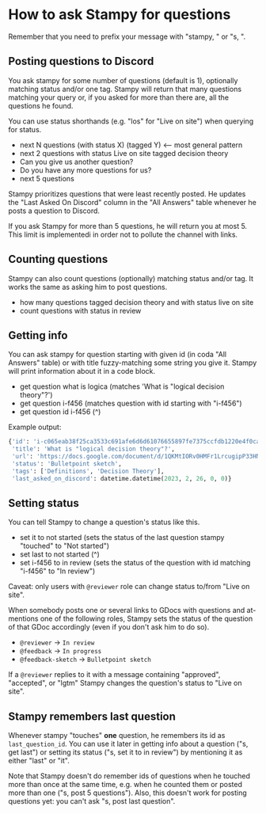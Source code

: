 # How to ask Stampy for questions

Remember that you need to prefix your message with "stampy, " or "s, ".

## Posting questions to Discord

You ask stampy for some number of questions (default is 1), optionally matching status and/or one  tag. Stampy will return that many questions matching your query or, if you asked for more than there  are, all the questions he found.

You can use status shorthands (e.g. "los" for "Live on site") when querying for status.

- next N questions (with status X) (tagged Y) <-- most general pattern
- next 2 questions with status Live on site tagged decision theory
- Can you give us another question?
- Do you have any more questions for us?
- next 5 questions

Stampy prioritizes questions that were least recently posted. He updates the "Last Asked On Discord" column in the "All Answers" table whenever he posts a question to Discord.

If you ask Stampy for more than 5 questions, he will return you at most 5. This limit is implementedi in order not to pollute the channel with links.

## Counting questions

Stampy can also count questions (optionally) matching status and/or tag. It works the same as asking
him to post questions.

- how many questions tagged decision theory and with status live on site
- count questions with status in review

## Getting info

You can ask stampy for question starting with given id (in coda "All Answers" table) or with title
fuzzy-matching some string you give it. Stampy will print information about it in a code block.

- get question what is logica (matches 'What is "logical decision theory"?')
- get question i-f456 (matches question with id starting with "i-f456")
- get question id i-f456 (^)

Example output:

```py
{'id': 'i-c065eab38f25ca3533c691afe6d6d61076655897fe7375ccfdb1220e4f0caa94',
 'title': 'What is "logical decision theory"?',
 'url': 'https://docs.google.com/document/d/1QKMtIORv0HMFr1LrcugipP33HNzL9-bMWPby66Ify3U/edit?usp=drivesdk',
 'status': 'Bulletpoint sketch',
 'tags': ['Definitions', 'Decision Theory'],
 'last_asked_on_discord': datetime.datetime(2023, 2, 26, 0, 0)}
```

## Setting status

You can tell Stampy to change a question's status like this.

- set it to not started (sets the status of the last question stampy "touched" to "Not started")
- set last to not started (^)
- set i-f456 to in review (sets the status of the question with id matching "i-f456" to "In review")

Caveat: only users with `@reviewer` role can change status to/from "Live on site".

When somebody posts one or several links to GDocs with questions and at-mentions one of the following roles, Stampy sets the status of the question of that GDoc accordingly (even if you don't ask him to do so).

- `@reviewer` -> `In review`
- `@feedback` -> `In progress`
- `@feedback-sketch` -> `Bulletpoint sketch`

If a `@reviewer` replies to it with a message containing "approved", "accepted", or "lgtm" Stampy changes the question's status to "Live on site".

## Stampy remembers last question

Whenever stampy "touches" **one** question, he remembers its id as `last_question_id`. You can use it later in getting info about a question ("s, get last") or setting its status ("s, set it to in review") by mentioning it as either "last" or "it".

Note that Stampy doesn't do remember ids of questions when he touched more than once at the same time, e.g. when he counted them or posted more than one ("s, post 5 questions"). Also, this doesn't work for posting questions yet: you can't ask "s, post last question".
